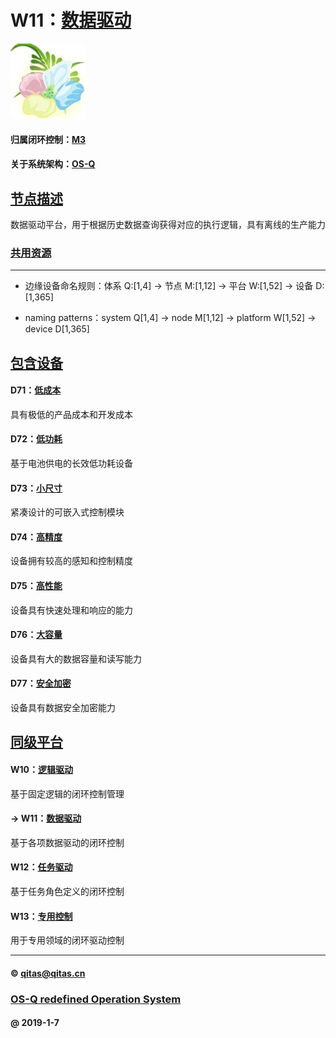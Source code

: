 ﻿# W11：[数据驱动](https://github.com/OS-Q/W11) 

[![sites](OS-Q/OS-Q.png)](http://www.OS-Q.com)

#### 归属闭环控制：[M3](https://github.com/OS-Q/M3)

#### 关于系统架构：[OS-Q](https://github.com/OS-Q/OS-Q)

## [节点描述](https://github.com/OS-Q/W11/wiki) 

数据驱动平台，用于根据历史数据查询获得对应的执行逻辑，具有离线的生产能力

### [共用资源](OS-Q/)


---

- 边缘设备命名规则：体系 Q:[1,4] -> 节点 M:[1,12] -> 平台 W:[1,52] -> 设备 D:[1,365]

- naming patterns：system Q[1,4] -> node M[1,12] -> platform W[1,52] -> device D[1,365]

## [包含设备](https://github.com/OS-Q/W11/wiki) 

#### D71：[低成本](https://github.com/OS-Q/D71)

具有极低的产品成本和开发成本

#### D72：[低功耗](https://github.com/OS-Q/D72)

基于电池供电的长效低功耗设备

#### D73：[小尺寸](https://github.com/OS-Q/D73)

紧凑设计的可嵌入式控制模块

#### D74：[高精度](https://github.com/OS-Q/D74)

设备拥有较高的感知和控制精度

#### D75：[高性能](https://github.com/OS-Q/D75)

设备具有快速处理和响应的能力

#### D76：[大容量](https://github.com/OS-Q/D76)

设备具有大的数据容量和读写能力

#### D77：[安全加密](https://github.com/OS-Q/D77)

设备具有数据安全加密能力

## [同级平台](https://github.com/OS-Q/M3/wiki) 

#### W10：[逻辑驱动](https://github.com/OS-Q/W10)

基于固定逻辑的闭环控制管理

#### -> W11：[数据驱动](https://github.com/OS-Q/W11)

基于各项数据驱动的闭环控制

#### W12：[任务驱动](https://github.com/OS-Q/W12)

基于任务角色定义的闭环控制

#### W13：[专用控制](https://github.com/OS-Q/W13)

用于专用领域的闭环驱动控制

---

####  © qitas@qitas.cn
###  [OS-Q redefined Operation System](http://www.OS-Q.com)
####   @  2019-1-7
